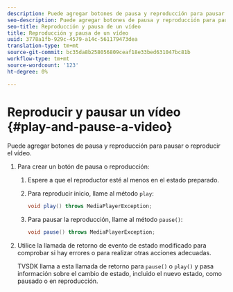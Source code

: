 ```yaml
---
description: Puede agregar botones de pausa y reproducción para pausar o reproducir el vídeo.
seo-description: Puede agregar botones de pausa y reproducción para pausar o reproducir el vídeo.
seo-title: Reproducción y pausa de un vídeo
title: Reproducción y pausa de un vídeo
uuid: 3778a1fb-929c-4579-a14c-561179473dea
translation-type: tm+mt
source-git-commit: bc35da8b258056809ceaf18e33bed631047bc81b
workflow-type: tm+mt
source-wordcount: '123'
ht-degree: 0%

---
```



# Reproducir y pausar un vídeo {#play-and-pause-a-video}

Puede agregar botones de pausa y reproducción para pausar o reproducir el vídeo.

1. Para crear un botón de pausa o reproducción:
   1. Espere a que el reproductor esté al menos en el estado preparado.
   1. Para reproducir inicio, llame al método `play`:

      ```java
      void play() throws MediaPlayerException;
      ```

   1. Para pausar la reproducción, llame al método `pause()`:

      ```java
      void pause() throws MediaPlayerException;
      ```

1. Utilice la llamada de retorno de evento de estado modificado para comprobar si hay errores o para realizar otras acciones adecuadas.

   TVSDK llama a esta llamada de retorno para `pause()` o `play()` y pasa información sobre el cambio de estado, incluido el nuevo estado, como pausado o en reproducción.